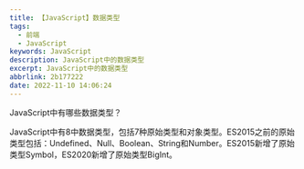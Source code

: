 ```yaml
---
title: 【JavaScript】数据类型
tags:
  - 前端
  - JavaScript
keywords: JavaScript
description: JavaScript中的数据类型
excerpt: JavaScript中的数据类型
abbrlink: 2b177222
date: 2022-11-10 14:06:24
---
```


JavaScript中有哪些数据类型？

JavaScript中有8中数据类型，包括7种原始类型和对象类型。ES2015之前的原始类型包括：Undefined、Null、Boolean、String和Number。ES2015新增了原始类型Symbol，ES2020新增了原始类型BigInt。
